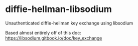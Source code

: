 # diffie-hellman-libsodium
Unauthenticated diffie-hellman key exchange using libsodium

Based almost entirely off of this doc:
https://libsodium.gitbook.io/doc/key_exchange

